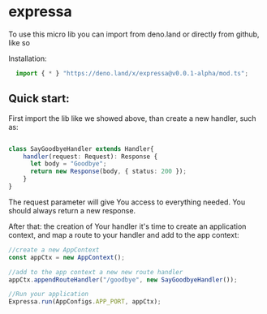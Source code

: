 # expressa

To use this micro lib you can import from deno.land or directly from github, like so

Installation:
```typescript
  import { * } "https://deno.land/x/expressa@v0.0.1-alpha/mod.ts";
```

## Quick start:

First import the lib like we showed above, than create a new handler, such as:

```typescript

class SayGoodbyeHandler extends Handler{
    handler(request: Request): Response {
      let body = "Goodbye";
      return new Response(body, { status: 200 });
    }
}
```

The request parameter will give You access to everything needed. You should always return a new response.

After that: the creation of Your handler it's time to create an application context, and map a route to your handler and add to the app context:

```typescript
//create a new AppContext
const appCtx = new AppContext();

//add to the app context a new new route handler
appCtx.appendRouteHandler("/goodbye", new SayGoodbyeHandler());

//Run your application
Expressa.run(AppConfigs.APP_PORT, appCtx);

```